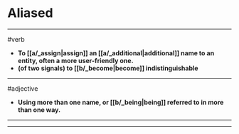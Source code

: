 # Aliased
---
#verb
- **To [[a/_assign|assign]] an [[a/_additional|additional]] name to an entity, often a more user-friendly one.**
- **(of two signals) to [[b/_become|become]] indistinguishable**
---
#adjective
- **Using more than one name, or [[b/_being|being]] referred to in more than one way.**
---
---
